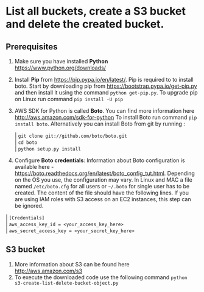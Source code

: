 List all buckets, create a S3 bucket and delete the created bucket.
===============================================================================================

Prerequisites
--------------

1.  Make sure you have installed **Python** https://www.python.org/downloads/

2.  Install **Pip** from https://pip.pypa.io/en/latest/. Pip is required to to install boto. 
    Start by downloading pip from https://bootstrap.pypa.io/get-pip.py and then install it using the command ``python get-pip.py``. To upgrade pip on Linux run command ``pip install -U pip``

3.  AWS SDK for Python is called **Boto**. You can find more information here http://aws.amazon.com/sdk-for-python
    To install Boto run command ``pip install boto``. Alternatively you can install Boto from git by running :
    
    | ``git clone git://github.com/boto/boto.git``  
    | ``cd boto``  
    | ``python setup.py install``  
    
4.  Configure **Boto credentials**: Information about Boto configuration is available here - https://boto.readthedocs.org/en/latest/boto_config_tut.html. Depending on the OS you use, the configuration may vary. In Linux and MAC a file named ``/etc/boto.cfg`` for all users or ``~/.boto`` for single user has to be created. The content of the file should have the following lines. If you are using IAM roles with S3 access on an EC2 instances, this step can be ignored.
    
  | ``[Credentials]``  
  | ``aws_access_key_id = <your_access_key_here>``  
  | ``aws_secret_access_key = <your_secret_key_here>`` 

S3 bucket
-------------------    
1.  More information about S3 can be found here http://aws.amazon.com/s3
2.	To execute the downloaded code use the following command ``python s3-create-list-delete-bucket-object.py``

